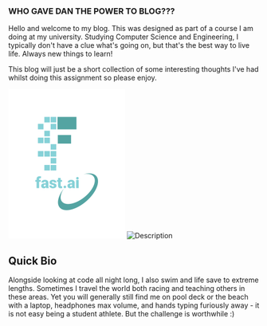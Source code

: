 ### WHO GAVE  DAN THE POWER TO BLOG???

Hello and welcome to my blog. This was designed as part of a course I am doing at my university. Studying Computer Science and Engineering,  I typically don't have a clue what's going on, but that's the best way to live life. Always new things to learn!

This blog will just be a short collection of some interesting thoughts I've had whilst doing this assignment so please enjoy.

![Image of fast.ai logo](images/logo.png)
<img src="https://raw.githubusercontent.com/dapmiller/dapmiller.github.io/master/images/DAN_2.jpg" alt="Description" width="200">


## Quick Bio
Alongside looking at code all night long, I also swim and life save to extreme lengths. Sometimes I travel the world both racing and teaching others in these areas. Yet you will generally still find me on pool deck or the beach with a laptop, headphones max volume, and hands typing furiously away - it is not easy being a student athlete. But the challenge is worthwhile :)
